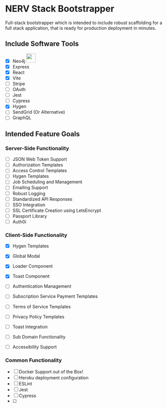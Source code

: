 # NERV Stack Bootstrapper
Full-stack bootstrapper which is intended to include robust scaffolding for a full stack application, that is ready for production deployment in minutes. 


## Include Software Tools
- [x] Neo4j <img width="30" src="https://neo4j.com/wp-content/themes/neo4jweb/v2-templates/brand/assets/neo4j-icon-color.png"/>
- [x] Express
- [x] React
- [x] Vite
- [ ] Stripe
- [ ] OAuth
- [ ] Jest
- [ ] Cypress
- [x] Hygen
- [ ] SendGrid (Or Alternative)
- [ ] GraphQL

## Intended Feature Goals

### Server-Side Functionality
- [ ] JSON Web Token Support
- [ ] Authorization Templates
- [ ] Access Control Templates
- [ ] Hygen Templates
- [ ] Job Scheduling and Management
- [ ] Emailing Support
- [ ] Robust Logging
- [ ] Standardized API Responses
- [ ] SSO Integration
- [ ] SSL Certificate Creation using LetsEncrypt
- [ ] Passport Library
- [ ] Auth0i

### Client-Side Functionality
- [x] Hygen Templates
- [x] Global Modal
- [x] Loader Component
- [x] Toast Component
- [ ] Authentication Management
- [ ] Subscription Service Payment Templates
- [ ] Terms of Service Templates
- [ ] Privacy Policy Templates
- [ ] Toast Integration
- [ ] Sub Domain Functionality
- [ ] Accessibility Support


### Common Functionality
- [ ] Docker Support out of the Box!
- [ ] Heroku deployment configuration
- [ ] ESLint
- [ ] Jest
- [ ] Cypress
- [ ] 
